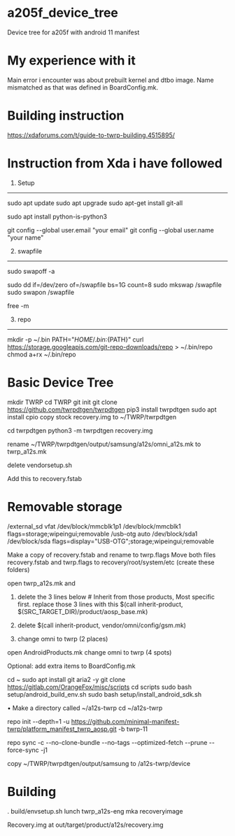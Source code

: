 # a205f_device_tree
Device tree for a205f with android 11 manifest
# My experience with it
Main error i encounter was about prebuilt kernel and dtbo image. Name mismatched as that was defined in BoardConfig.mk. 
# Building instruction
https://xdaforums.com/t/guide-to-twrp-building.4515895/

# Instruction from Xda i have followed
1. Setup
--------

sudo apt update
sudo apt upgrade
sudo apt-get install git-all

sudo apt install python-is-python3

git config --global user.email "your email"
git config --global user.name "your name"


2. swapfile
-----------

sudo swapoff -a

sudo dd if=/dev/zero of=/swapfile bs=1G count=8
sudo mkswap /swapfile
sudo swapon /swapfile

free -m

3. repo
-------

mkdir -p ~/.bin
PATH="${HOME}/.bin:${PATH}"
curl https://storage.googleapis.com/git-repo-downloads/repo > ~/.bin/repo
chmod a+rx ~/.bin/repo



Basic Device Tree
==================

mkdir TWRP
cd TWRP
git init
git clone https://github.com/twrpdtgen/twrpdtgen
pip3 install twrpdtgen
sudo apt install cpio
copy stock recovery.img to ~/TWRP/twrpdtgen

cd twrpdtgen
python3 -m twrpdtgen recovery.img

rename ~/TWRP/twrpdtgen/output/samsung/a12s/omni_a12s.mk to twrp_a12s.mk

delete vendorsetup.sh

Add this to recovery.fstab

# Removable storage
/external_sd vfat /dev/block/mmcblk1p1 /dev/block/mmcblk1 flags=storage;wipeingui;removable
/usb-otg auto /dev/block/sda1 /dev/block/sda flags=display="USB-OTG";storage;wipeingui;removable

Make a copy of recovery.fstab and rename to twrp.flags
Move both files recovery.fstab and twrp.flags to recovery/root/system/etc
(create these folders)

open twrp_a12s.mk and
1. delete the 3 lines below # Inherit from those products, Most specific first.
replace those 3 lines with this
$(call inherit-product, $(SRC_TARGET_DIR)/product/aosp_base.mk)

2. delete $(call inherit-product, vendor/omni/config/gsm.mk)
3. change omni to twrp (2 places)

open AndroidProducts.mk
change omni to twrp (4 spots)

Optional: add extra items to BoardConfig.mk


cd ~
sudo apt install git aria2 -y
git clone https://gitlab.com/OrangeFox/misc/scripts
cd scripts
sudo bash setup/android_build_env.sh
sudo bash setup/install_android_sdk.sh


• Make a directory called ~/a12s-twrp
cd ~/a12s-twrp

repo init --depth=1 -u https://github.com/minimal-manifest-twrp/platform_manifest_twrp_aosp.git -b twrp-11


repo sync -c --no-clone-bundle --no-tags --optimized-fetch --prune --force-sync -j1

copy ~/TWRP/twrpdtgen/output/samsung to /a12s-twrp/device


Building
========


. build/envsetup.sh
lunch twrp_a12s-eng
mka recoveryimage

Recovery.img at out/target/product/a12s/recovery.img
 

